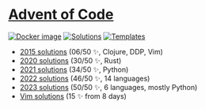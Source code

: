 # [Advent of Code](https://adventofcode.com)

[![Docker image](https://github.com/yogan/advent-of-code/actions/workflows/build-docker-image.yml/badge.svg)](https://github.com/yogan/advent-of-code/actions/workflows/build.yml)
[![Solutions](https://github.com/yogan/advent-of-code/actions/workflows/test-solutions.yml/badge.svg)](https://github.com/yogan/advent-of-code/actions/workflows/test-solutions.yml)
[![Templates](https://github.com/yogan/advent-of-code/actions/workflows/test-templates.yml/badge.svg)](https://github.com/yogan/advent-of-code/actions/workflows/test-templates.yml)

* [2015 solutions](2015/README.md) (06/50 ✨, Clojure, DDP, Vim)
* [2020 solutions](2020-rust/README.md) (30/50 ✨, Rust)
* [2021 solutions](2021-python/README.md) (34/50 ✨, Python)
* [2022 solutions](2022/README.md) (46/50 ✨, 14 languages)
* [2023 solutions](2023/README.md) (50/50 ✨, 6 languages, mostly Python)
* [Vim solutions](vim/README.md) (15 ✨ from 8 days)

